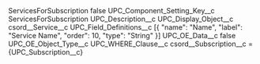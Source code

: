 <?xml version="1.0" encoding="UTF-8"?>
<CustomMetadata xmlns="http://soap.sforce.com/2006/04/metadata" xmlns:xsi="http://www.w3.org/2001/XMLSchema-instance" xmlns:xsd="http://www.w3.org/2001/XMLSchema">
    <label>ServicesForSubscription</label>
    <protected>false</protected>
    <values>
        <field>UPC_Component_Setting_Key__c</field>
        <value xsi:type="xsd:string">ServicesForSubscription</value>
    </values>
    <values>
        <field>UPC_Description__c</field>
        <value xsi:nil="true"/>
    </values>
    <values>
        <field>UPC_Display_Object__c</field>
        <value xsi:type="xsd:string">csord__Service__c</value>
    </values>
    <values>
        <field>UPC_Field_Definitions__c</field>
        <value xsi:type="xsd:string">[{ 
&quot;name&quot;: &quot;Name&quot;, 
&quot;label&quot;: &quot;Service Name&quot;, 
&quot;order&quot;: 10, 
&quot;type&quot;: &quot;String&quot; 
}]</value>
    </values>
    <values>
        <field>UPC_OE_Data__c</field>
        <value xsi:type="xsd:boolean">false</value>
    </values>
    <values>
        <field>UPC_OE_Object_Type__c</field>
        <value xsi:nil="true"/>
    </values>
    <values>
        <field>UPC_WHERE_Clause__c</field>
        <value xsi:type="xsd:string">csord__Subscription__c =  {UPC_Subscription__c}</value>
    </values>
</CustomMetadata>
